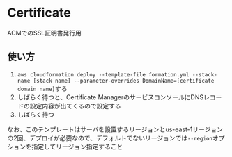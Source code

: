 # Certificate
ACMでのSSL証明書発行用

## 使い方

1. `aws cloudformation deploy --template-file formation.yml --stack-name [stack name] --parameter-overrides DomainName=[certificate domain name]`する
2. しばらく待つと、Certificate ManagerのサービスコンソールにDNSレコードの設定内容が出てくるので設定する
3. しばらく待つ

なお、このテンプレートはサーバを設置するリージョンとus-east-1リージョンの2回、デプロイが必要なので、デフォルトでないリージョンでは`--region`オプションを指定してリージョン指定すること
